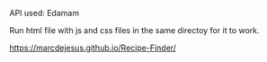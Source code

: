 API used: Edamam

Run html file with js and css files in the same directoy for it to work.

https://marcdejesus.github.io/Recipe-Finder/

